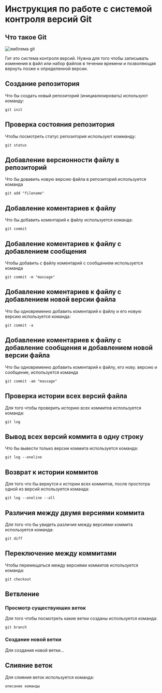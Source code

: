 # **Инструкция по работе с системой контроля версий Git**
## Что такое Git 

![эмблема git](git.jpeg)


Гит это система контроля версий. Нужна для того чтобы записывать изменения в файл или набор файлов в течении времени и позволяющая вернуть позже к определенной версии.

## Создание репозитория

Что бы создать новый репозиторий (инициализировать) используют команду:

    git init

## Проверка состояния репозитория

Чтобы посмотреть статус репозитория используют комманду:

    git status

## Добавление версионности файлу в репозиторий 

Что бы довавить новую версию файла в репозиторий используется команда

    git add "filename"

## Добавление коментариев к файлу

Что бы добавить коментарий к файлу используется команда: 

    git commit

## Добавление коментариев к файлу с добавлением сообщения 

Чтобы добавить с файлу коментарий с сообщением используется команда

    git commit -m "massage"

## Добавление коментариев к файлу с добавлением новой версии файла 

Что бы одновременно добавить коментарий к файлу и его новую версию используется команда:

    git commit -a

## Добавление коментариев к файлу с добавление сообщения и добавлением новой версии файла

Что бы одновременно добавить коментарий к файлу, его нову. версию и сообщение, используется команда

    git commit -am "massage"

## Проверка  истории всех версий файла

Для того чтобы проверить историю всех коммитов используется команда:

    git log

## Вывод всех версий коммита в одну строку

Что бы вывести только версии коммита используется команда:

    git log --oneline

## Возврат к истории коммитов 
Для того что бы вернутся к истории всех коммитов, после простотра одной из версий используется команда:

    git log --oneline --all

## Различия между двумя версиями коммита

Для того что бы увидеть различия между версиями коммита используется команда:

    git diff 

## Переключение между коммитами

Чтобы перемещаться между версиями коммитов используется команда:

    git checkout

## Ветвление 

### Просмотр существуюших веток

Для того чтобы посмотреть какие ветки созданы используется команда:

    git branch

### Создание новой ветки 

Для создания новой ветки...

## Слияние веток

Для слияния веток используется команда:

    описание команды
    
